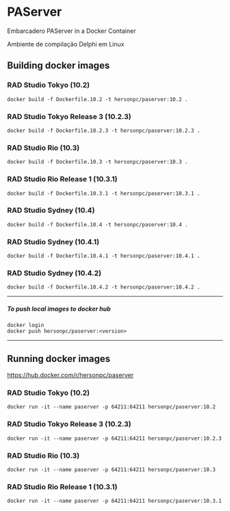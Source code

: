 # PAServer

Embarcadero PAServer in a Docker Container

Ambiente de compilação Delphi em Linux


## Building docker images

### RAD Studio Tokyo (10.2)
```
docker build -f Dockerfile.10.2 -t hersonpc/paserver:10.2 .
```

### RAD Studio Tokyo Release 3 (10.2.3)
```
docker build -f Dockerfile.10.2.3 -t hersonpc/paserver:10.2.3 .
```

### RAD Studio Rio (10.3)
```
docker build -f Dockerfile.10.3 -t hersonpc/paserver:10.3 .
```

### RAD Studio Rio Release 1 (10.3.1)
```
docker build -f Dockerfile.10.3.1 -t hersonpc/paserver:10.3.1 .
```

### RAD Studio Sydney (10.4)
```
docker build -f Dockerfile.10.4 -t hersonpc/paserver:10.4 .
```

### RAD Studio Sydney (10.4.1)
```
docker build -f Dockerfile.10.4.1 -t hersonpc/paserver:10.4.1 .
```

### RAD Studio Sydney (10.4.2)
```
docker build -f Dockerfile.10.4.2 -t hersonpc/paserver:10.4.2 .
```

___

##### To push local images to docker hub
```
docker login
docker push hersonpc/paserver:<version>
```

___


## Running docker images
https://hub.docker.com/r/hersonpc/paserver

### RAD Studio Tokyo (10.2)
```
docker run -it --name paserver -p 64211:64211 hersonpc/paserver:10.2
```

### RAD Studio Tokyo Release 3 (10.2.3)
```
docker run -it --name paserver -p 64211:64211 hersonpc/paserver:10.2.3
```

### RAD Studio Rio (10.3)
```
docker run -it --name paserver -p 64211:64211 hersonpc/paserver:10.3
```

### RAD Studio Rio Release 1 (10.3.1)
```
docker run -it --name paserver -p 64211:64211 hersonpc/paserver:10.3.1
```
